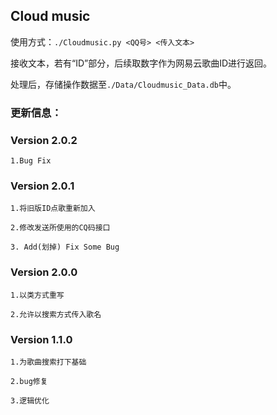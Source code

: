 ## Cloud music

使用方式：`./Cloudmusic.py <QQ号> <传入文本>`

接收文本，若有“ID”部分，后续取数字作为网易云歌曲ID进行返回。

处理后，存储操作数据至`./Data/Cloudmusic_Data.db`中。

### 更新信息：

### Version 2.0.2

`1.Bug Fix`

### Version 2.0.1

`1.将旧版ID点歌重新加入`

`2.修改发送所使用的CQ码接口`

`3. Add(划掉) Fix Some Bug`

### Version 2.0.0

`1.以类方式重写`

`2.允许以搜索方式传入歌名`

### Version 1.1.0

`1.为歌曲搜索打下基础`
 
`2.bug修复`
 
`3.逻辑优化`
